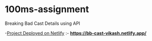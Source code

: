 # 100ms-assignment
Breaking Bad Cast Details using API


-<u>Project Deployed on Netlify</u> :-
<b>https://bb-cast-vikash.netlify.app/</b>
